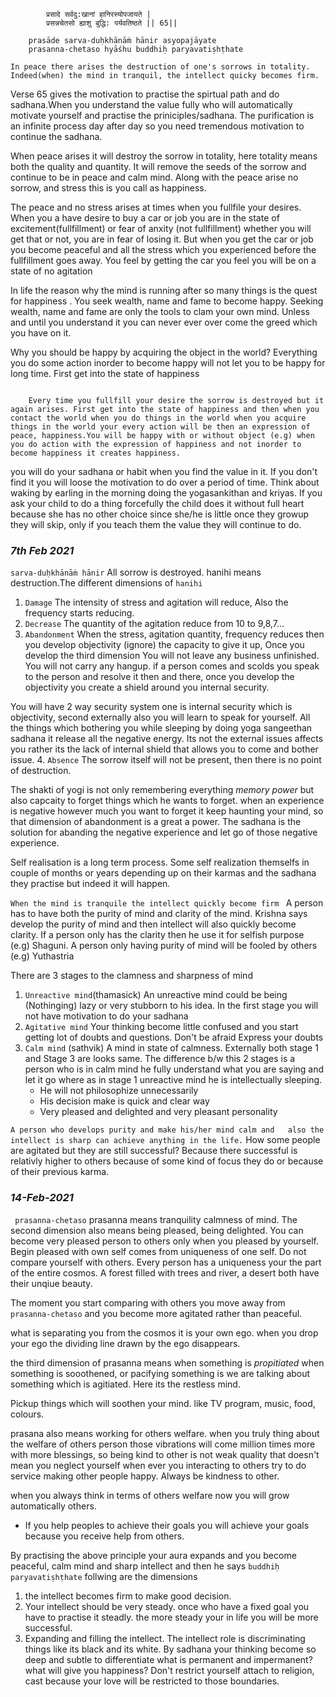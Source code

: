 ```language
        प्रसादे सर्वदु:खानां हानिरस्योपजायते |
        प्रसन्नचेतसो ह्याशु बुद्धि: पर्यवतिष्ठते || 65||

    prasāde sarva-duḥkhānāṁ hānir asyopajāyate
    prasanna-chetaso hyāśhu buddhiḥ paryavatiṣhṭhate
```

`In peace there arises the destruction of one's sorrows in totality.
Indeed(when) the mind in tranquil, the intellect quicky becomes firm.`

Verse 65 gives the motivation to practise the spirtual path and do sadhana.When you understand the value fully who will automatically motivate yourself and practise the priniciples/sadhana. The purification is an infinite process day after day so you need tremendous motivation to continue the sadhana.

When peace arises it will destroy the sorrow in totality, here totality means both the quality and quantity. It will remove the seeds of the sorrow and continue to be in peace and calm mind. Along with the peace arise no sorrow, and stress this is you call as happiness.

The peace and no stress arises at times when you fullfile your desires. When you a have desire to buy a car or job you are in the state of excitement(fullfillment) or fear of anxity (not fullfillment) whether you will get that or not, you are in fear of losing it. But when you get the car or job you become peaceful and all the stress which you experienced before the fullfillment goes away. You feel by getting the car you feel you will be on a state of no agitation

In life the reason why the mind is running after so many things is the quest for happiness . You seek wealth, name and fame to become happy. Seeking wealth, name and fame are only the tools to clam your own mind. Unless and until you understand it you can never ever over come the greed which you have on it. 

Why you should be happy by acquiring the object in the world? Everything you do some action inorder to become happy will not let you to be happy for long time. First get into the state of happiness

```language

    Every time you fullfill your desire the sorrow is destroyed but it again arises. First get into the state of happiness and then when you contact the world when you do things in the world when you acquire things in the world your every action will be then an expression of peace, happiness.You will be happy with or without object (e.g) when you do action with the expression of happiness and not inorder to become happiness it creates happiness. 

```

you will do your sadhana or habit when you find the value in it. If you don't find it you will loose the motivation to do over a period of time. Think about waking by earling in the morning doing the yogasankithan and kriyas. 
If you ask your child to do a thing forcefully the child does it without full heart because she has no other choice since she/he is little once they growup they will skip, only if you teach them the value they will continue to do.

### _*7th Feb 2021*_

`sarva-duḥkhānāṁ hānir` All sorrow is destroyed. hanihi means destruction.The different dimensions of `hanihi`

1. `Damage`  The intensity of stress and agitation will reduce, Also the frequency starts reducing.
2. `Decrease` The quantity of the agitation reduce from 10 to 9,8,7...
3. `Abandonment` When the stress, agitation quantity, frequency reduces then you develop objectivity (ignore) the capacity to give it up, Once you develop the third dimension You will not leave any business unfinished. You will not carry any hangup. if a person comes and scolds you speak to the person and resolve it then and there, once you develop the objectivity you create a shield around you internal security. 

You will have 2 way security system one is internal security which is objectivity, second externally also you will learn to speak for yourself.  All the things which bothering you while sleeping by doing yoga sangeethan sadhana it release all the negative energy. Its not the external issues affects you rather its the lack of internal shield that allows you to come and bother issue.
4. `Absence` The sorrow itself will not be present, then there is no point of destruction.

The shakti of yogi is not only remembering everything *memory power* but also capcaity to forget things which he wants to forget. when an experience is negative however much you want to forget it keep haunting your mind, so that dimension of abandonment is a great a power. The sadhana is the solution for abanding the negative experience and let go of those negative experience.

Self realisation is a long term process. Some self realization themselfs in couple of months or years depending up on their karmas and the sadhana they practise but indeed it will happen.

`When the mind is tranquile the intellect quickly become firm `
A person has to have both the purity of mind and clarity of the mind. Krishna says develop the purity of mind and then intellect will also quickly become clarity. If a person only has the clarity then he use it for selfish purpose (e.g) Shaguni.
A person only having purity of mind will be fooled by others (e.g) Yuthastria

There are 3 stages to the clamness and sharpness of mind
1. `Unreactive mind`(thamasick) An unreactive mind could be being (Nothinging) lazy or very stubborn to his idea. In the first stage you will not have motivation to do your sadhana
2. `Agitative mind` Your thinking become little confused and you start getting lot of doubts and questions. Don't be afraid Express your doubts
3. `Calm mind` (sathvik) A mind in state of calmness. Externally both stage 1 and Stage 3 are looks same. The difference b/w this 2 stages is a person who is in calm mind he fully understand what you are saying and let it go where as in stage 1 unreactive mind he is intellectually sleeping. 
   -    He will not philosophize unnecessarily 
   -    His decision make is quick and clear way
   -    Very pleased and delighted and very pleasant personality

`A person who develops purity and make his/her mind calm and   also the intellect is sharp can achieve anything in the life.`
How some people are agitated but they are still successful? Because there successful is relativly higher to others because of some kind of focus they do or because of their previous karma.    

### _14-Feb-2021_

` prasanna-chetaso` prasanna means tranquility calmness of mind. The second dimension also means being pleased, being delighted. You can become very pleased person to others only when you pleased by yourself. 
Begin pleased with own self comes from uniqueness of one self. Do not compare yourself with others. Every person has a uniqueness your the part of the entire cosmos. A forest filled with trees and river, a desert both have their unqiue beauty. 

The moment you start comparing with others you move away from ` prasanna-chetaso` and you become more agitated rather than peaceful. 

what is separating you from the cosmos it is your own ego. when you drop your ego the dividing line drawn by the ego disappears.

the third dimension of prasanna means when something is _propitiated_ when something is sooothened, or pacifying something is we are talking about something which is agitiated. Here its the restless mind.

Pickup things which will soothen your mind. like TV program, music, food, colours.

prasana also means working for others welfare. when you truly thing about the welfare of others person those vibrations will come million times more with more blessings, so being kind to other is not weak quality that doesn't mean you neglect yourself 
when ever you interacting to others try to do service making other people happy. Always be kindness to other.

when you always think in terms of others welfare now you will grow automatically others. 
- If you help peoples to achieve their goals you will achieve your goals because you receive help from others.

By practising the above principle your aura expands and you become peaceful, calm mind and sharp intellect and then he says 
`buddhiḥ paryavatiṣhṭhate` follwing are the dimensions
1. the intellect becomes firm to make good decision. 
2. Your intellect should be very steady. once who have a fixed  goal you have to practise it steadly. the more steady your in life you will be more successful.
3. Expanding and filling the intellect. The intellect role is discriminating things like its black and its white. By sadhana
your thinking become so deep and subtle to differentiate what is permanent and impermanent? what will give you happiness?
Don't restrict yourself attach to religion, cast because your love will be restricted to those boundaries.
 
